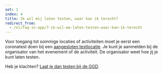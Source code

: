 ```yaml
---
set: 1
index: 4
title: Ik wil mij laten testen, waar kan ik terecht?
redirect_from: 
  - /nl/faq-in-app/7-ik-wil-me-laten-testen-waar-kan-ik-terecht
---
```

Voor toegang tot sommige locaties of activiteiten moet je eerst een coronatest doen bij een <a href="/nl/testafspraak">aangesloten testlocatie</a>. Je kunt je aanmelden bij de organisator van het evenement of de activiteit. De organisator weet hoe jij je kunt laten testen.

Heb je klachten? <a href="/nl/testafspraak">Laat je dan testen bij de GGD</a>. 
